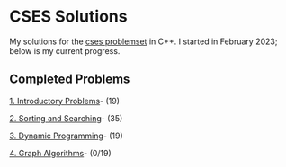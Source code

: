 # CSES Solutions

My solutions for the [cses problemset](https://cses.fi/problemset/) in C++.  I started in February 2023; below is my current progress.

## Completed Problems

[1. Introductory Problems](./01_intro)-  (19)

[2. Sorting and Searching](./02_sorting_and_searching)- (35)

[3. Dynamic Programming](./03_dynamic_programming)- (19)

[4. Graph Algorithms](./04_graph)- (0/19)
